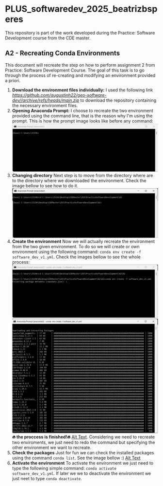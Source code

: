 # PLUS_softwaredev_2025_beatrizbsperes
This repository is part of the work developed during the Practice: Software Development course from the CDE master.



## A2 - Recreating Conda Environments
This document will recreate the step on how to perform assignment 2 from Practice: Software Development Course. The goal of this task is to go through the process of re-creating and modifying an environment provided a priori. 

1. **Download the environment files individually:** I used the following link *https://github.com/augustinh22/geo-software-dev//archive/refs/heads/main.zip* to download the repository containing the necessary environment files. 
2. **Opening Anaconda Prompt:** I choose to recreate the two environment provided using the command line, that is the reason why I'm using the prompt. This is how the prompt image looks like before any command: ![Alt Text](_images/1_CondaPrompt.png)
3.  **Changing directory** Next step is to move from the directory where are to the directory where we downloaded the environment. Check the image bellow to see how to do it. ![Alt Text](_images/2_DirectoryChange.png)
4.   **Create the environment** Now we will actually recreate the environment from the two given environment. To do so we will create or own environment using the following command: `conda env create -f software_dev_v1.yml`. Check the images bellow to see the whole process: ![Alt Text](_images/3_CreatingEnvironment.png) ![Alt Text](_images/4_CreatingEnvironment2.png) **🔥 the proccess is finished!🔥** [Alt Text](_images/5_CreatingEnvironment3.png). Considering we need to recreate two enviroments, we just need to redo the command but specifying the other environment we want to recreate.
5.   **Check the packages** Just for fun we can check the installed packages using the command `conda list`. See the image bellow :) [Alt Text](_images/6_CondaList.png)
6.   **Activate the environment** To activate the environment we just need to type the following simple command: `conda activate software_dev_v1.yml`. If later we we to deactivate the environment we just neet to type `conda deactivate`.

